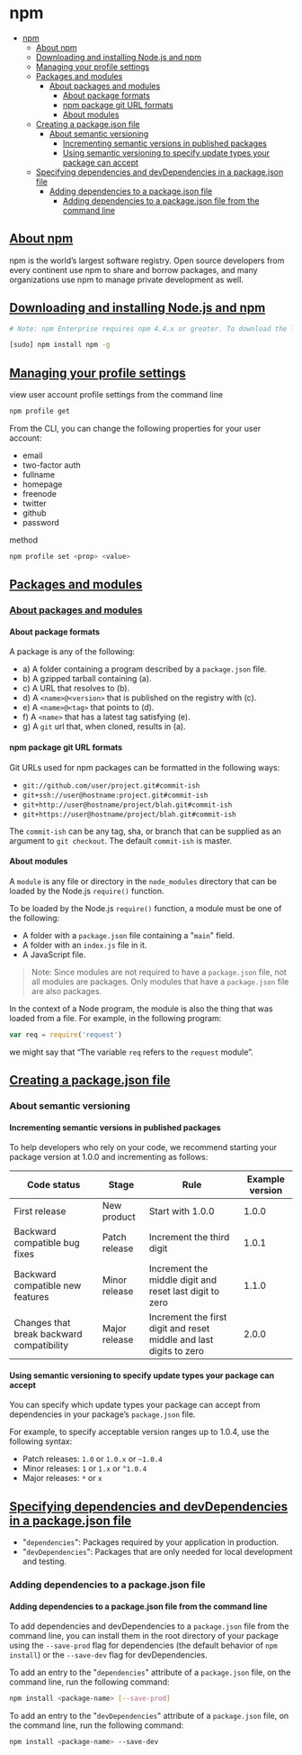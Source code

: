 # npm

- [npm](#npm)
  - [About npm](#about-npm)
  - [Downloading and installing Node.js and npm](#downloading-and-installing-nodejs-and-npm)
  - [Managing your profile settings](#managing-your-profile-settings)
  - [Packages and modules](#packages-and-modules)
    - [About packages and modules](#about-packages-and-modules)
      - [About package formats](#about-package-formats)
      - [npm package git URL formats](#npm-package-git-url-formats)
      - [About modules](#about-modules)
  - [Creating a package.json file](#creating-a-packagejson-file)
    - [About semantic versioning](#about-semantic-versioning)
      - [Incrementing semantic versions in published packages](#incrementing-semantic-versions-in-published-packages)
      - [Using semantic versioning to specify update types your package can accept](#using-semantic-versioning-to-specify-update-types-your-package-can-accept)
  - [Specifying dependencies and devDependencies in a package.json file](#specifying-dependencies-and-devdependencies-in-a-packagejson-file)
    - [Adding dependencies to a package.json file](#adding-dependencies-to-a-packagejson-file)
      - [Adding dependencies to a package.json file from the command line](#adding-dependencies-to-a-packagejson-file-from-the-command-line)

## [About npm](https://docs.npmjs.com/about-npm/)

npm is the world’s largest software registry. Open source developers from every continent use npm to share and borrow packages, and many organizations use npm to manage private development as well.

## [Downloading and installing Node.js and npm](https://docs.npmjs.com/downloading-and-installing-node-js-and-npm)

```bash
# Note: npm Enterprise requires npm 4.4.x or greater. To download the latest version of npm, on the command line, run the following command:

[sudo] npm install npm -g
```

## [Managing your profile settings](https://docs.npmjs.com/managing-your-profile-settings)

view user account profile settings from the command line

```bash
npm profile get
```

From the CLI, you can change the following properties for your user account:

- email
- two-factor auth
- fullname
- homepage
- freenode
- twitter
- github
- password

method

```bash
npm profile set <prop> <value>
```

## [Packages and modules](https://docs.npmjs.com/packages-and-modules/)

### [About packages and modules](https://docs.npmjs.com/about-packages-and-modules)

#### About package formats

A package is any of the following:

- a) A folder containing a program described by a `package.json` file.
- b) A gzipped tarball containing (a).
- c) A URL that resolves to (b).
- d) A `<name>@<version>` that is published on the registry with (c).
- e) A `<name>@<tag>` that points to (d).
- f) A `<name>` that has a latest tag satisfying (e).
- g) A `git` url that, when cloned, results in (a).

#### npm package git URL formats

Git URLs used for npm packages can be formatted in the following ways:

- `git://github.com/user/project.git#commit-ish`
- `git+ssh://user@hostname:project.git#commit-ish`
- `git+http://user@hostname/project/blah.git#commit-ish`
- `git+https://user@hostname/project/blah.git#commit-ish`

The `commit-ish` can be any tag, sha, or branch that can be supplied as an argument to `git checkout`. The default `commit-ish` is master.

#### About modules

A `module` is any file or directory in the `node_modules` directory that can be loaded by the Node.js `require()` function.

To be loaded by the Node.js `require()` function, a module must be one of the following:

- A folder with a `package.json` file containing a "`main`" field.
- A folder with an `index.js` file in it.
- A JavaScript file.

> Note: Since modules are not required to have a `package.json` file, not all modules are packages. Only modules that have a `package.json` file are also packages.

In the context of a Node program, the module is also the thing that was loaded from a file. For example, in the following program:

```js
var req = require('request')
```

we might say that “The variable `req` refers to the `request` module”.

## [Creating a package.json file](https://docs.npmjs.com/creating-a-package-json-file)

### About semantic versioning

#### Incrementing semantic versions in published packages

To help developers who rely on your code, we recommend starting your package version at 1.0.0 and incrementing as follows:

| Code status                               | Stage         | Rule                                                               | Example version |
| ----------------------------------------- | ------------- | ------------------------------------------------------------------ | --------------- |
| First release                             | New product   | Start with 1.0.0                                                   | 1.0.0           |
| Backward compatible bug fixes             | Patch release | Increment the third digit                                          | 1.0.1           |
| Backward compatible new features          | Minor release | Increment the middle digit and reset last digit to zero            | 1.1.0           |
| Changes that break backward compatibility | Major release | Increment the first digit and reset middle and last digits to zero | 2.0.0           |

#### Using semantic versioning to specify update types your package can accept

You can specify which update types your package can accept from dependencies in your package’s `package.json` file.

For example, to specify acceptable version ranges up to 1.0.4, use the following syntax:

- Patch releases: `1.0` or `1.0.x` or `~1.0.4`
- Minor releases: `1` or `1.x` or `^1.0.4`
- Major releases: `*` or `x`

## [Specifying dependencies and devDependencies in a package.json file](https://docs.npmjs.com/specifying-dependencies-and-devdependencies-in-a-package-json-file)

- "`dependencies`": Packages required by your application in production.
- "`devDependencies`": Packages that are only needed for local development and testing.

### Adding dependencies to a package.json file

#### Adding dependencies to a package.json file from the command line

To add dependencies and devDependencies to a `package.json` file from the command line, you can install them in the root directory of your package using the `--save-prod` flag for dependencies (the default behavior of `npm install`) or the `--save-dev` flag for devDependencies.

To add an entry to the "`dependencies`" attribute of a `package.json` file, on the command line, run the following command:

```bash
npm install <package-name> [--save-prod]
```

To add an entry to the "`devDependencies`" attribute of a `package.json` file, on the command line, run the following command:

```bash
npm install <package-name> --save-dev
```
